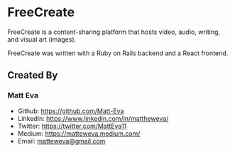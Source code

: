 # FreeCreate

FreeCreate is a content-sharing platform that hosts video, audio, writing, and visual art (images).

FreeCreate was written with a Ruby on Rails backend and a React frontend.

## Created By

### Matt Eva

- Github: https://github.com/Matt-Eva
- LinkedIn: https://www.linkedin.com/in/mattheweva/
- Twitter: https://twitter.com/MattEva11
- Medium: https://matteweva.medium.com/
- Email: matteweva@gmail.com


